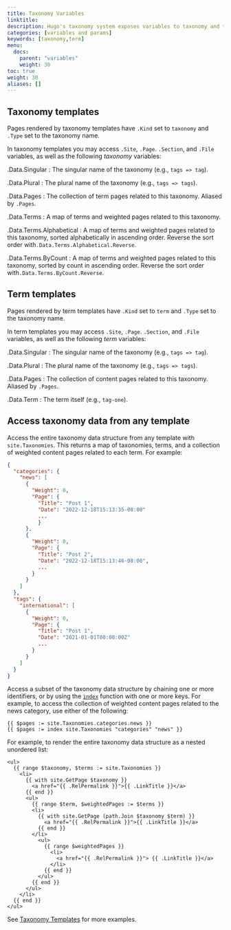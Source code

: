 ```yaml
---
title: Taxonomy Variables
linktitle:
description: Hugo's taxonomy system exposes variables to taxonomy and term templates.
categories: [variables and params]
keywords: [taxonomy,term]
menu:
  docs:
    parent: "variables"
    weight: 30
toc: true
weight: 30
aliases: []
---
```


## Taxonomy templates

Pages rendered by taxonomy templates have `.Kind` set to `taxonomy` and `.Type` set to the taxonomy name.

In taxonomy templates you may access `.Site`, `.Page`. `.Section`, and `.File` variables, as well as the following _taxonomy_ variables:

.Data.Singular
: The singular name of the taxonomy (e.g., `tags => tag`).

.Data.Plural
: The plural name of the taxonomy (e.g., `tags => tags`).

.Data.Pages
: The collection of term pages related to this taxonomy. Aliased by `.Pages`.

.Data.Terms
: A map of terms and weighted pages related to this taxonomy.

.Data.Terms.Alphabetical
: A map of terms and weighted pages related to this taxonomy, sorted alphabetically in ascending order. Reverse the sort order with`.Data.Terms.Alphabetical.Reverse`.

.Data.Terms.ByCount
: A map of terms and weighted pages related to this taxonomy, sorted by count in ascending order. Reverse the sort order with`.Data.Terms.ByCount.Reverse`.

## Term templates

Pages rendered by term templates have `.Kind` set to `term` and `.Type` set to the taxonomy name.

In term templates you may access `.Site`, `.Page`. `.Section`, and `.File` variables, as well as the following _term_ variables:

.Data.Singular
: The singular name of the taxonomy (e.g., `tags => tag`).

.Data.Plural
: The plural name of the taxonomy (e.g., `tags => tags`).

.Data.Pages
: The collection of content pages related to this taxonomy. Aliased by `.Pages`.

.Data.Term
: The term itself (e.g., `tag-one`).

## Access taxonomy data from any template

Access the entire taxonomy data structure from any template with `site.Taxonomies`. This returns a map of taxonomies, terms, and a collection of weighted content pages related to each term. For example:

```json
{
  "categories": {
    "news": [
      {
        "Weight": 0,
        "Page": {
          "Title": "Post 1",
          "Date": "2022-12-18T15:13:35-08:00"
          ...
          }
      },
      {
        "Weight": 0,
        "Page": {
          "Title": "Post 2",
          "Date": "2022-12-18T15:13:46-08:00",
          ...
        }
      }
    ]
  },
  "tags": {
    "international": [
      {
        "Weight": 0,
        "Page": {
          "Title": "Post 1",
          "Date": "2021-01-01T00:00:00Z"
          ... 
        }
      }
    ]
  }
}
```

Access a subset of the taxonomy data structure by chaining one or more identifiers, or by using the [`index`] function with one or more keys. For example, to access the collection of weighted content pages related to the news category, use either of the following:

[`index`]: /functions/index-function/

```go-html-template
{{ $pages := site.Taxonomies.categories.news }}
{{ $pages := index site.Taxonomies "categories" "news" }}
```

For example, to render the entire taxonomy data structure as a nested unordered list:

```go-html-template
<ul>
  {{ range $taxonomy, $terms := site.Taxonomies }}
    <li>
      {{ with site.GetPage $taxonomy }}
        <a href="{{ .RelPermalink }}">{{ .LinkTitle }}</a>
      {{ end }}
      <ul>
        {{ range $term, $weightedPages := $terms }}
        <li>
          {{ with site.GetPage (path.Join $taxonomy $term) }}
            <a href="{{ .RelPermalink }}">{{ .LinkTitle }}</a>
          {{ end }}
        </li>
          <ul>
            {{ range $weightedPages }}
              <li>
                <a href="{{ .RelPermalink }}"> {{ .LinkTitle }}</a>
              </li>
            {{ end }}
          </ul>
        {{ end }}
      </ul>
    </li>
  {{ end }}
</ul>
```

See [Taxonomy Templates] for more examples.

[Taxonomy Templates]: /templates/taxonomy-templates/
